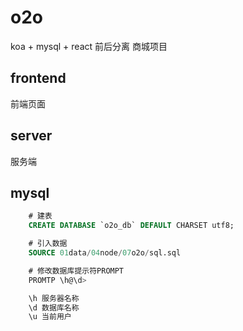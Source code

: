 # o2o           
koa + mysql + react 前后分离 商城项目       

## frontend      
前端页面     


## server  
服务端     


## mysql        
```sql
    # 建表
    CREATE DATABASE `o2o_db` DEFAULT CHARSET utf8;

    # 引入数据
    SOURCE 01data/04node/07o2o/sql.sql

    # 修改数据库提示符PROMPT
    PROMTP \h@\d>

    \h 服务器名称
    \d 数据库名称
    \u 当前用户
```
